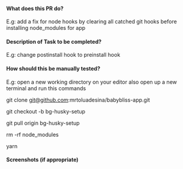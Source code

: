 #### What does this PR do?
E.g: add a fix for node hooks 
by clearing all catched git hooks before installing node_modules for app
#### Description of Task to be completed?
E.g: change postinstall hook to preinstall hook
#### How should this be manually tested?

E.g: open a new working directory on your editor 
also open up a new terminal and run this commands

git clone git@github.com:mrtoluadesina/babybliss-app.git

git checkout -b bg-husky-setup

git pull origin bg-husky-setup

rm -rf node_modules 

yarn 

#### Screenshots (if appropriate)
